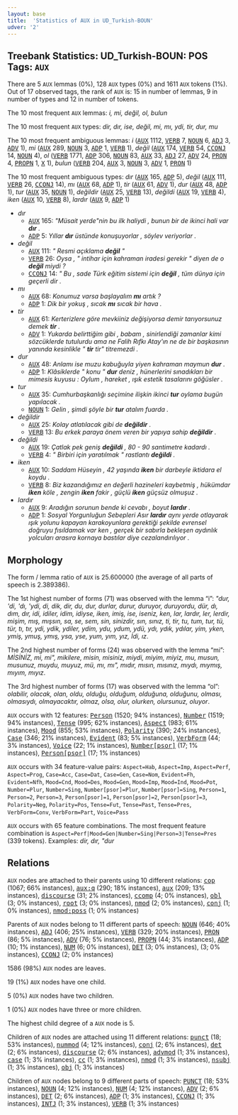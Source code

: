 ```yaml
---
layout: base
title:  'Statistics of AUX in UD_Turkish-BOUN'
udver: '2'
---
```


## Treebank Statistics: UD_Turkish-BOUN: POS Tags: `AUX`

There are 5 `AUX` lemmas (0%), 128 `AUX` types (0%) and 1611 `AUX` tokens (1%).
Out of 17 observed tags, the rank of `AUX` is: 15 in number of lemmas, 9 in number of types and 12 in number of tokens.

The 10 most frequent `AUX` lemmas: <em>i, mi, değil, ol, bulun</em>

The 10 most frequent `AUX` types:  <em>dir, dır, ise, değil, mi, mı, ydi, tir, dur, mu</em>

The 10 most frequent ambiguous lemmas: <em>i</em> (<tt><a href="tr_boun-pos-AUX.html">AUX</a></tt> 1112, <tt><a href="tr_boun-pos-VERB.html">VERB</a></tt> 7, <tt><a href="tr_boun-pos-NOUN.html">NOUN</a></tt> 6, <tt><a href="tr_boun-pos-ADJ.html">ADJ</a></tt> 3, <tt><a href="tr_boun-pos-ADV.html">ADV</a></tt> 1), <em>mi</em> (<tt><a href="tr_boun-pos-AUX.html">AUX</a></tt> 289, <tt><a href="tr_boun-pos-NOUN.html">NOUN</a></tt> 3, <tt><a href="tr_boun-pos-ADP.html">ADP</a></tt> 1, <tt><a href="tr_boun-pos-VERB.html">VERB</a></tt> 1), <em>değil</em> (<tt><a href="tr_boun-pos-AUX.html">AUX</a></tt> 174, <tt><a href="tr_boun-pos-VERB.html">VERB</a></tt> 54, <tt><a href="tr_boun-pos-CCONJ.html">CCONJ</a></tt> 14, <tt><a href="tr_boun-pos-NOUN.html">NOUN</a></tt> 4), <em>ol</em> (<tt><a href="tr_boun-pos-VERB.html">VERB</a></tt> 1771, <tt><a href="tr_boun-pos-ADP.html">ADP</a></tt> 306, <tt><a href="tr_boun-pos-NOUN.html">NOUN</a></tt> 83, <tt><a href="tr_boun-pos-AUX.html">AUX</a></tt> 33, <tt><a href="tr_boun-pos-ADJ.html">ADJ</a></tt> 27, <tt><a href="tr_boun-pos-ADV.html">ADV</a></tt> 24, <tt><a href="tr_boun-pos-PRON.html">PRON</a></tt> 4, <tt><a href="tr_boun-pos-PROPN.html">PROPN</a></tt> 1, <tt><a href="tr_boun-pos-X.html">X</a></tt> 1), <em>bulun</em> (<tt><a href="tr_boun-pos-VERB.html">VERB</a></tt> 204, <tt><a href="tr_boun-pos-AUX.html">AUX</a></tt> 3, <tt><a href="tr_boun-pos-NOUN.html">NOUN</a></tt> 3, <tt><a href="tr_boun-pos-ADV.html">ADV</a></tt> 1, <tt><a href="tr_boun-pos-PRON.html">PRON</a></tt> 1)

The 10 most frequent ambiguous types:  <em>dır</em> (<tt><a href="tr_boun-pos-AUX.html">AUX</a></tt> 165, <tt><a href="tr_boun-pos-ADP.html">ADP</a></tt> 5), <em>değil</em> (<tt><a href="tr_boun-pos-AUX.html">AUX</a></tt> 111, <tt><a href="tr_boun-pos-VERB.html">VERB</a></tt> 26, <tt><a href="tr_boun-pos-CCONJ.html">CCONJ</a></tt> 14), <em>mı</em> (<tt><a href="tr_boun-pos-AUX.html">AUX</a></tt> 68, <tt><a href="tr_boun-pos-ADP.html">ADP</a></tt> 1), <em>tir</em> (<tt><a href="tr_boun-pos-AUX.html">AUX</a></tt> 61, <tt><a href="tr_boun-pos-ADV.html">ADV</a></tt> 1), <em>dur</em> (<tt><a href="tr_boun-pos-AUX.html">AUX</a></tt> 48, <tt><a href="tr_boun-pos-ADP.html">ADP</a></tt> 1), <em>tur</em> (<tt><a href="tr_boun-pos-AUX.html">AUX</a></tt> 35, <tt><a href="tr_boun-pos-NOUN.html">NOUN</a></tt> 1), <em>değildir</em> (<tt><a href="tr_boun-pos-AUX.html">AUX</a></tt> 25, <tt><a href="tr_boun-pos-VERB.html">VERB</a></tt> 13), <em>değildi</em> (<tt><a href="tr_boun-pos-AUX.html">AUX</a></tt> 19, <tt><a href="tr_boun-pos-VERB.html">VERB</a></tt> 4), <em>iken</em> (<tt><a href="tr_boun-pos-AUX.html">AUX</a></tt> 10, <tt><a href="tr_boun-pos-VERB.html">VERB</a></tt> 8), <em>lardır</em> (<tt><a href="tr_boun-pos-AUX.html">AUX</a></tt> 9, <tt><a href="tr_boun-pos-ADP.html">ADP</a></tt> 1)


* <em>dır</em>
  * <tt><a href="tr_boun-pos-AUX.html">AUX</a></tt> 165: <em>"Müsait yerde"nin bu ilk haliydi , bunun bir de ikinci hali var <b>dır</b> .</em>
  * <tt><a href="tr_boun-pos-ADP.html">ADP</a></tt> 5: <em>Yıllar <b>dır</b> üstünde konuşuyorlar , söylev veriyorlar .</em>
* <em>değil</em>
  * <tt><a href="tr_boun-pos-AUX.html">AUX</a></tt> 111: <em>" Resmi açıklama <b>değil</b> "</em>
  * <tt><a href="tr_boun-pos-VERB.html">VERB</a></tt> 26: <em>Oysa , " intihar için kahraman iradesi gerekir " diyen de o <b>değil</b> miydi ?</em>
  * <tt><a href="tr_boun-pos-CCONJ.html">CCONJ</a></tt> 14: <em>" Bu , sade Türk eğitim sistemi için <b>değil</b> , tüm dünya için geçerli dir .</em>
* <em>mı</em>
  * <tt><a href="tr_boun-pos-AUX.html">AUX</a></tt> 68: <em>Konumuz varsa başlayalım <b>mı</b> artık ?</em>
  * <tt><a href="tr_boun-pos-ADP.html">ADP</a></tt> 1: <em>Dik bir yokuş , sıcak <b>mı</b> sıcak bir hava .</em>
* <em>tir</em>
  * <tt><a href="tr_boun-pos-AUX.html">AUX</a></tt> 61: <em>Kerterizlere göre mevkiiniz değişiyorsa demir tarıyorsunuz demek <b>tir</b> .</em>
  * <tt><a href="tr_boun-pos-ADV.html">ADV</a></tt> 1: <em>Yukarda belirttiğim gibi , babam , sinirlendiği zamanlar kimi sözcüklerde tutulurdu ama ne Falih Rıfkı Atay'ın ne de bir başkasının yanında kesinlikle " <b>tir</b> tir" titremezdi .</em>
* <em>dur</em>
  * <tt><a href="tr_boun-pos-AUX.html">AUX</a></tt> 48: <em>Anlamı ise muzu kabuğuyla yiyen kahraman maymun <b>dur</b> .</em>
  * <tt><a href="tr_boun-pos-ADP.html">ADP</a></tt> 1: <em>Klâsiklerde " konu " <b>dur</b> deniz , hünerlerini sınadıkları bir mimesis kuyusu : Oylum , hareket , ışık estetik tasalarını göğüsler .</em>
* <em>tur</em>
  * <tt><a href="tr_boun-pos-AUX.html">AUX</a></tt> 35: <em>Cumhurbaşkanlığı seçimine ilişkin ikinci <b>tur</b> oylama bugün yapılacak .</em>
  * <tt><a href="tr_boun-pos-NOUN.html">NOUN</a></tt> 1: <em>Gelin , şimdi şöyle bir <b>tur</b> atalım fuarda .</em>
* <em>değildir</em>
  * <tt><a href="tr_boun-pos-AUX.html">AUX</a></tt> 25: <em>Kolay atlatılacak gibi de <b>değildir</b> .</em>
  * <tt><a href="tr_boun-pos-VERB.html">VERB</a></tt> 13: <em>Bu erkek paraya önem veren bir yapıya sahip <b>değildir</b> .</em>
* <em>değildi</em>
  * <tt><a href="tr_boun-pos-AUX.html">AUX</a></tt> 19: <em>Çatlak pek geniş <b>değildi</b> , 80 - 90 santimetre kadardı .</em>
  * <tt><a href="tr_boun-pos-VERB.html">VERB</a></tt> 4: <em>" Birbiri için yaratılmak " rastlantı <b>değildi</b> .</em>
* <em>iken</em>
  * <tt><a href="tr_boun-pos-AUX.html">AUX</a></tt> 10: <em>Saddam Hüseyin , 42 yaşında <b>iken</b> bir darbeyle iktidara el koydu .</em>
  * <tt><a href="tr_boun-pos-VERB.html">VERB</a></tt> 8: <em>Biz kazandığımız en değerli hazineleri kaybetmiş , hükümdar <b>iken</b> köle , zengin <b>iken</b> fakir , güçlü <b>iken</b> güçsüz olmuşuz .</em>
* <em>lardır</em>
  * <tt><a href="tr_boun-pos-AUX.html">AUX</a></tt> 9: <em>Aradığın sorunun bende ki cevabı , boyut <b>lardır</b> .</em>
  * <tt><a href="tr_boun-pos-ADP.html">ADP</a></tt> 1: <em>Sosyal Yorgunluğun Sebepleri Asır <b>lardır</b> aynı yerde otlayarak ışık yolunu kapayan karakoyunlara gerektiği şekilde evrensel doğruyu fısıldamak var ken , gerçek bir sabırla bekleşen aydınlık yolcuları arasıra kornaya bastılar diye cezalandırılıyor .</em>

## Morphology

The form / lemma ratio of `AUX` is 25.600000 (the average of all parts of speech is 2.389386).

The 1st highest number of forms (71) was observed with the lemma “i”: <em>"dur, 'di, 'dı, 'ydi, di, dik, dir, du, dur, durlar, durur, duruyor, duruyordu, dür, dı, dım, dır, idi, idiler, idim, idiyse, iken, imiş, ise, iseniz, ken, lar, lardır, ler, lerdir, mişim, mış, mışsın, sa, se, sem, sin, sinizdir, sın, sınız, ti, tir, tu, tum, tur, tü, tür, tı, tır, ydi, ydik, ydiler, ydim, ydu, ydum, ydü, ydı, ydık, ydılar, yim, yken, ymiş, ymuş, ymış, ysa, yse, yum, yım, yız, İdi, ız</em>.

The 2nd highest number of forms (24) was observed with the lemma “mi”: <em>MİSİNİZ, mi, mi", mikilere, misin, misiniz, miydi, miyim, miyiz, mu, musun, musunuz, muydu, muyuz, mü, mı, mı", mıdır, mısın, mısınız, mıydı, mıymış, mıyım, mıyız</em>.

The 3rd highest number of forms (17) was observed with the lemma “ol”: <em>olabilir, olacak, olan, oldu, olduğu, olduğum, olduğuna, olduğunu, olması, olmasıydı, olmayacaktır, olmaz, olsa, olur, olurken, olursunuz, oluyor</em>.

`AUX` occurs with 12 features: <tt><a href="tr_boun-feat-Person.html">Person</a></tt> (1520; 94% instances), <tt><a href="tr_boun-feat-Number.html">Number</a></tt> (1519; 94% instances), <tt><a href="tr_boun-feat-Tense.html">Tense</a></tt> (995; 62% instances), <tt><a href="tr_boun-feat-Aspect.html">Aspect</a></tt> (983; 61% instances), <tt><a href="tr_boun-feat-Mood.html">Mood</a></tt> (855; 53% instances), <tt><a href="tr_boun-feat-Polarity.html">Polarity</a></tt> (390; 24% instances), <tt><a href="tr_boun-feat-Case.html">Case</a></tt> (346; 21% instances), <tt><a href="tr_boun-feat-Evident.html">Evident</a></tt> (83; 5% instances), <tt><a href="tr_boun-feat-VerbForm.html">VerbForm</a></tt> (44; 3% instances), <tt><a href="tr_boun-feat-Voice.html">Voice</a></tt> (22; 1% instances), <tt><a href="tr_boun-feat-Number-psor.html">Number[psor]</a></tt> (17; 1% instances), <tt><a href="tr_boun-feat-Person-psor.html">Person[psor]</a></tt> (17; 1% instances)

`AUX` occurs with 34 feature-value pairs: `Aspect=Hab`, `Aspect=Imp`, `Aspect=Perf`, `Aspect=Prog`, `Case=Acc`, `Case=Dat`, `Case=Gen`, `Case=Nom`, `Evident=Fh`, `Evident=Nfh`, `Mood=Cnd`, `Mood=Des`, `Mood=Gen`, `Mood=Imp`, `Mood=Ind`, `Mood=Pot`, `Number=Plur`, `Number=Sing`, `Number[psor]=Plur`, `Number[psor]=Sing`, `Person=1`, `Person=2`, `Person=3`, `Person[psor]=1`, `Person[psor]=2`, `Person[psor]=3`, `Polarity=Neg`, `Polarity=Pos`, `Tense=Fut`, `Tense=Past`, `Tense=Pres`, `VerbForm=Conv`, `VerbForm=Part`, `Voice=Pass`

`AUX` occurs with 65 feature combinations.
The most frequent feature combination is `Aspect=Perf|Mood=Gen|Number=Sing|Person=3|Tense=Pres` (339 tokens).
Examples: <em>dir, dır, "dur</em>


## Relations

`AUX` nodes are attached to their parents using 10 different relations: <tt><a href="tr_boun-dep-cop.html">cop</a></tt> (1067; 66% instances), <tt><a href="tr_boun-dep-aux-q.html">aux:q</a></tt> (290; 18% instances), <tt><a href="tr_boun-dep-aux.html">aux</a></tt> (209; 13% instances), <tt><a href="tr_boun-dep-discourse.html">discourse</a></tt> (31; 2% instances), <tt><a href="tr_boun-dep-ccomp.html">ccomp</a></tt> (4; 0% instances), <tt><a href="tr_boun-dep-obl.html">obl</a></tt> (3; 0% instances), <tt><a href="tr_boun-dep-root.html">root</a></tt> (3; 0% instances), <tt><a href="tr_boun-dep-nmod.html">nmod</a></tt> (2; 0% instances), <tt><a href="tr_boun-dep-conj.html">conj</a></tt> (1; 0% instances), <tt><a href="tr_boun-dep-nmod-poss.html">nmod:poss</a></tt> (1; 0% instances)

Parents of `AUX` nodes belong to 11 different parts of speech: <tt><a href="tr_boun-pos-NOUN.html">NOUN</a></tt> (646; 40% instances), <tt><a href="tr_boun-pos-ADJ.html">ADJ</a></tt> (406; 25% instances), <tt><a href="tr_boun-pos-VERB.html">VERB</a></tt> (329; 20% instances), <tt><a href="tr_boun-pos-PRON.html">PRON</a></tt> (86; 5% instances), <tt><a href="tr_boun-pos-ADV.html">ADV</a></tt> (76; 5% instances), <tt><a href="tr_boun-pos-PROPN.html">PROPN</a></tt> (44; 3% instances), <tt><a href="tr_boun-pos-ADP.html">ADP</a></tt> (10; 1% instances), <tt><a href="tr_boun-pos-NUM.html">NUM</a></tt> (6; 0% instances), <tt><a href="tr_boun-pos-DET.html">DET</a></tt> (3; 0% instances),  (3; 0% instances), <tt><a href="tr_boun-pos-CCONJ.html">CCONJ</a></tt> (2; 0% instances)

1586 (98%) `AUX` nodes are leaves.

19 (1%) `AUX` nodes have one child.

5 (0%) `AUX` nodes have two children.

1 (0%) `AUX` nodes have three or more children.

The highest child degree of a `AUX` node is 5.

Children of `AUX` nodes are attached using 11 different relations: <tt><a href="tr_boun-dep-punct.html">punct</a></tt> (18; 53% instances), <tt><a href="tr_boun-dep-nummod.html">nummod</a></tt> (4; 12% instances), <tt><a href="tr_boun-dep-conj.html">conj</a></tt> (2; 6% instances), <tt><a href="tr_boun-dep-det.html">det</a></tt> (2; 6% instances), <tt><a href="tr_boun-dep-discourse.html">discourse</a></tt> (2; 6% instances), <tt><a href="tr_boun-dep-advmod.html">advmod</a></tt> (1; 3% instances), <tt><a href="tr_boun-dep-case.html">case</a></tt> (1; 3% instances), <tt><a href="tr_boun-dep-cc.html">cc</a></tt> (1; 3% instances), <tt><a href="tr_boun-dep-nmod.html">nmod</a></tt> (1; 3% instances), <tt><a href="tr_boun-dep-nsubj.html">nsubj</a></tt> (1; 3% instances), <tt><a href="tr_boun-dep-obj.html">obj</a></tt> (1; 3% instances)

Children of `AUX` nodes belong to 9 different parts of speech: <tt><a href="tr_boun-pos-PUNCT.html">PUNCT</a></tt> (18; 53% instances), <tt><a href="tr_boun-pos-NOUN.html">NOUN</a></tt> (4; 12% instances), <tt><a href="tr_boun-pos-NUM.html">NUM</a></tt> (4; 12% instances), <tt><a href="tr_boun-pos-ADV.html">ADV</a></tt> (2; 6% instances), <tt><a href="tr_boun-pos-DET.html">DET</a></tt> (2; 6% instances), <tt><a href="tr_boun-pos-ADP.html">ADP</a></tt> (1; 3% instances), <tt><a href="tr_boun-pos-CCONJ.html">CCONJ</a></tt> (1; 3% instances), <tt><a href="tr_boun-pos-INTJ.html">INTJ</a></tt> (1; 3% instances), <tt><a href="tr_boun-pos-VERB.html">VERB</a></tt> (1; 3% instances)

